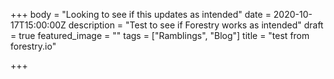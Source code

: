 +++
body = "Looking to see if this updates as intended"
date = 2020-10-17T15:00:00Z
description = "Test to see if Forestry works as intended"
draft = true
featured_image = ""
tags = ["Ramblings", "Blog"]
title = "test from forestry.io"

+++
